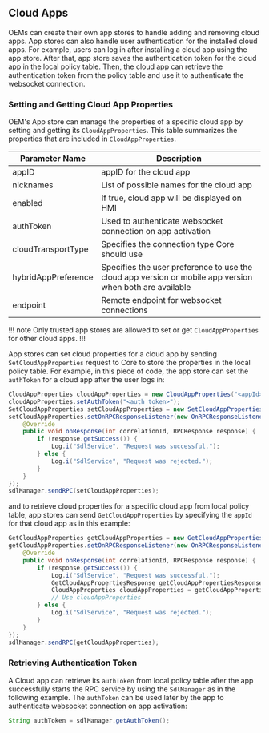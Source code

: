 ## Cloud Apps


OEMs can create their own app stores to handle adding and removing cloud apps. App stores can also handle user authentication for the installed cloud apps. For example, users can log in after installing a cloud app using the app store. After that, app store saves the authentication token for the cloud app in the local policy table. Then, the cloud app can retrieve the authentication token from the policy table and use it to authenticate the websocket connection.


### Setting and Getting Cloud App Properties 
OEM's App store can manage the properties of a specific cloud app by setting and getting its `CloudAppProperties`. This table summarizes the properties that are included in `CloudAppProperties`.

| Parameter Name  |  Description |
| ------------- | ------------- |
| appID | appID for the cloud app |
| nicknames | List of possible names for the cloud app |
| enabled | If true, cloud app will be displayed on HMI |
| authToken | Used to authenticate websocket connection on app activation |
| cloudTransportType | Specifies the connection type Core should use |
| hybridAppPreference | Specifies the user preference to use the cloud app version or mobile app version when both are available |
| endpoint | Remote endpoint for websocket connections |

!!! note
Only trusted app stores are allowed to set or get `CloudAppProperties` for other cloud apps.
!!!


App stores can set cloud properties for a cloud app by sending `SetCloudAppProperties` request to Core to store the properties in the local policy table. For example, in this piece of code, the app store can set the `authToken` for a cloud app after the user logs in:

```java
CloudAppProperties cloudAppProperties = new CloudAppProperties("<appId>");
cloudAppProperties.setAuthToken("<auth token>");
SetCloudAppProperties setCloudAppProperties = new SetCloudAppProperties(cloudAppProperties);
setCloudAppProperties.setOnRPCResponseListener(new OnRPCResponseListener() {
    @Override
    public void onResponse(int correlationId, RPCResponse response) {
        if (response.getSuccess()) {
            Log.i("SdlService", "Request was successful.");
        } else {
            Log.i("SdlService", "Request was rejected.");
        }
    }
});
sdlManager.sendRPC(setCloudAppProperties);
```

and to retrieve cloud properties for a specific cloud app from local policy table, app stores can send `GetCloudAppProperties` by specifying the `appId` for that cloud app as in this example:

```java
GetCloudAppProperties getCloudAppProperties = new GetCloudAppProperties("<appId>");
getCloudAppProperties.setOnRPCResponseListener(new OnRPCResponseListener() {
    @Override
    public void onResponse(int correlationId, RPCResponse response) {
        if (response.getSuccess()) {
            Log.i("SdlService", "Request was successful.");
            GetCloudAppPropertiesResponse getCloudAppPropertiesResponse = (GetCloudAppPropertiesResponse) response;
            CloudAppProperties cloudAppProperties = getCloudAppPropertiesResponse.getCloudAppProperties();
            // Use cloudAppProperties
        } else {
            Log.i("SdlService", "Request was rejected.");
        }
    }
});
sdlManager.sendRPC(getCloudAppProperties);
```



### Retrieving Authentication Token

A Cloud app can retrieve its `authToken` from local policy table after the app successfully starts the RPC service by using the `SdlManager` as in the following example. The `authToken` can be used later by the app to authenticate websocket connection on app activation:

```java
String authToken = sdlManager.getAuthToken();
```
